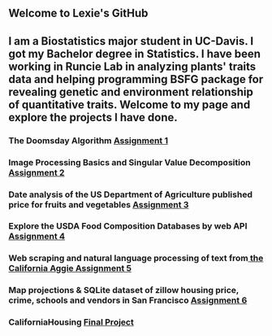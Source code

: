 ## Welcome to Lexie's GitHub

## I am a Biostatistics major student in UC-Davis. I got my Bachelor degree in Statistics. I have been working in Runcie Lab in analyzing plants' traits data and helping programming BSFG package for revealing genetic and environment relationship of quantitative traits. Welcome to my page and explore the projects I have done.


### The Doomsday Algorithm <a href = "HW1/assignment1.html">Assignment 1</a>  
### Image Processing Basics and Singular Value Decomposition <a href = "HW2/assignment2.html">Assignment 2</a> 
### Date analysis of the US Department of Agriculture published price for fruits and vegetables <a href = "HW3/assignment3.html">Assignment 3</a> 
### Explore the USDA Food Composition Databases by web API <a href = "HW4/assignment4.html">Assignment 4</a> 
### Web scraping and natural language processing of text from<a href = "https://theaggie.org/"> the California Aggie </a> <a href = "HW5/assignment5.html">Assignment 5</a>    
### Map projections & SQLite dataset of zillow housing price, crime, schools and vendors in San Francisco <a href = "HW6/assignment6.html">Assignment 6</a> 
### CaliforniaHousing <a href = "https://theaggie.org/">Final Project </a> 



